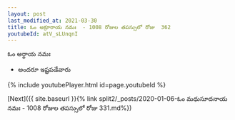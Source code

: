 ```yaml
---
layout: post
last_modified_at: 2021-03-30
title: ఓం అక్రూరాయ నమః  - 1008 రోజుల తపస్సులో రోజు  362
youtubeId: atV_sLUnqnI
---
```

 
 
 ఓం అర్థాయ నమః  
 
 -  అందరూ ఇష్టపడేవారు 
 
  
 
  
 
 
 
 
 
 


{% include youtubePlayer.html id=page.youtubeId %}
 
[Next]({{ site.baseurl }}{% link  split2/_posts/2020-01-06-ఓం మధుసూదనాయ నమః  - 1008 రోజుల తపస్సులో రోజు  331.md%})
 
